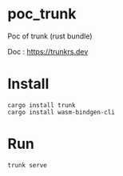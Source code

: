 # poc_trunk
Poc of trunk (rust bundle)

Doc : https://trunkrs.dev

# Install

    cargo install trunk
    cargo install wasm-bindgen-cli

# Run

    trunk serve